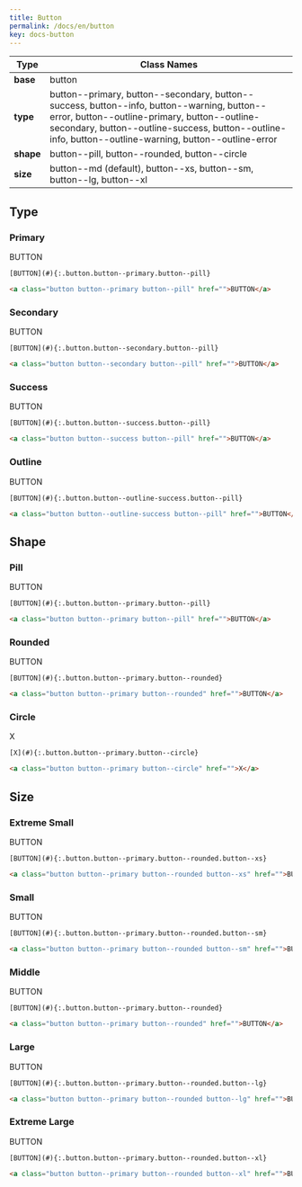 ```yaml
---
title: Button
permalink: /docs/en/button
key: docs-button
---
```


| Type | Class Names |
| ---- | ---- |
| **base**  | button |
| **type**  | button\-\-primary, button\-\-secondary, button\-\-success, button\-\-info, button\-\-warning, button\-\-error, button\-\-outline\-primary, button\-\-outline\-secondary, button\-\-outline\-success, button\-\-outline\-info, button\-\-outline\-warning, button\-\-outline\-error |
| **shape** | button\-\-pill, button\-\-rounded, button\-\-circle |
| **size**  | button\-\-md (default), button\-\-xs, button\-\-sm, button\-\-lg, button\-\-xl |

## Type

### Primary

<div class="button button--primary button--pill">BUTTON</div>

    [BUTTON](#){:.button.button--primary.button--pill}

```html
<a class="button button--primary button--pill" href="">BUTTON</a>
```

### Secondary

<div class="button button--secondary button--pill">BUTTON</div>

    [BUTTON](#){:.button.button--secondary.button--pill}

```html
<a class="button button--secondary button--pill" href="">BUTTON</a>
```

### Success

<div class="button button--success button--pill">BUTTON</div>

    [BUTTON](#){:.button.button--success.button--pill}

```html
<a class="button button--success button--pill" href="">BUTTON</a>
```

### Outline

<div class="button button--outline-success button--pill">BUTTON</div>

    [BUTTON](#){:.button.button--outline-success.button--pill}

```html
<a class="button button--outline-success button--pill" href="">BUTTON</a>
```

## Shape

### Pill

<div class="button button--primary button--pill">BUTTON</div>

    [BUTTON](#){:.button.button--primary.button--pill}

```html
<a class="button button--primary button--pill" href="">BUTTON</a>
```

### Rounded

<div class="button button--primary button--rounded">BUTTON</div>

    [BUTTON](#){:.button.button--primary.button--rounded}

```html
<a class="button button--primary button--rounded" href="">BUTTON</a>
```

### Circle

<div class="button button--primary button--circle">X</div>

    [X](#){:.button.button--primary.button--circle}

```html
<a class="button button--primary button--circle" href="">X</a>
```

## Size

### Extreme Small

<div class="button button--primary button--rounded button--xs">BUTTON</div>

    [BUTTON](#){:.button.button--primary.button--rounded.button--xs}

```html
<a class="button button--primary button--rounded button--xs" href="">BUTTON</a>
```

### Small

<div class="button button--primary button--rounded button--sm">BUTTON</div>

    [BUTTON](#){:.button.button--primary.button--rounded.button--sm}

```html
<a class="button button--primary button--rounded button--sm" href="">BUTTON</a>
```

### Middle

<div class="button button--primary button--rounded">BUTTON</div>

    [BUTTON](#){:.button.button--primary.button--rounded}

```html
<a class="button button--primary button--rounded" href="">BUTTON</a>
```

### Large

<div class="button button--primary button--rounded button--lg">BUTTON</div>

    [BUTTON](#){:.button.button--primary.button--rounded.button--lg}

```html
<a class="button button--primary button--rounded button--lg" href="">BUTTON</a>
```

### Extreme Large

<div class="button button--primary button--rounded button--xl">BUTTON</div>

    [BUTTON](#){:.button.button--primary.button--rounded.button--xl}

```html
<a class="button button--primary button--rounded button--xl" href="">BUTTON</a>
```